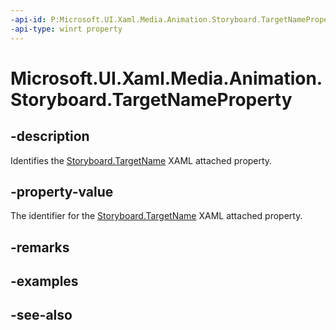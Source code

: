 ```yaml
---
-api-id: P:Microsoft.UI.Xaml.Media.Animation.Storyboard.TargetNameProperty
-api-type: winrt property
---
```


<!-- Property syntax
public Windows.UI.Xaml.DependencyProperty TargetNameProperty { get; }
-->

# Microsoft.UI.Xaml.Media.Animation.Storyboard.TargetNameProperty

## -description
Identifies the [Storyboard.TargetName](/windows/winui/api/microsoft.ui.xaml.media.animation.storyboard#xaml-attached-properties) XAML attached property.

## -property-value
The identifier for the [Storyboard.TargetName](/windows/winui/api/microsoft.ui.xaml.media.animation.storyboard#xaml-attached-properties) XAML attached property.

## -remarks

## -examples

## -see-also
